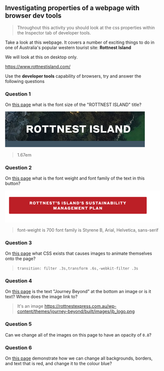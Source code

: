 ## Investigating properties of a webpage with browser dev tools

> Throughout this activity you should look at the css properties within the Inspector tab of developer tools.

Take a look at this webpage. It covers a number of exciting things to do in one of Australia's popular western tourist site: **Rottnest Island**

We will look at this on desktop only.

https://www.rottnestisland.com/

Use the **developer tools** capability of browsers, try and answer the following questions

### Question 1

On [this page](https://rottnestexpress.com.au/rottnest-island/) what is the font size of the "ROTTNEST ISLAND" title?

![](./images/q1.png)

> 1.67em

### Question 2

On [this page](https://rottnestexpress.com.au/rottnest-island/) what is the font weight and font family of the text in this button?

![](./images/q2.png)

> font-weight is 700
> font family is Styrene B, Arial, Helvetica, sans-serif

### Question 3

On [this page](https://rottnestexpress.com.au/rottnest-island/) what CSS exists that causes images to animate themselves onto the page?

> `transition: filter .3s,transform .6s,-webkit-filter .3s`

### Question 4

On [this page](https://rottnestexpress.com.au/rottnest-island/) is the text "Journey Beyond" at the bottom an image or is it text? Where does the image link to?

> It's an image
> https://rottnestexpress.com.au/wp-content/themes/journey-beyond/built/images/jb_logo.png

### Question 5

Can we change all of the images on this page to have an opacity of `0.8`?

### Question 6

On [this page](https://rottnestexpress.com.au/rottnest-island/) demonstrate how we can change all backgrounds, borders, and text that is red, and change it to the colour blue?
